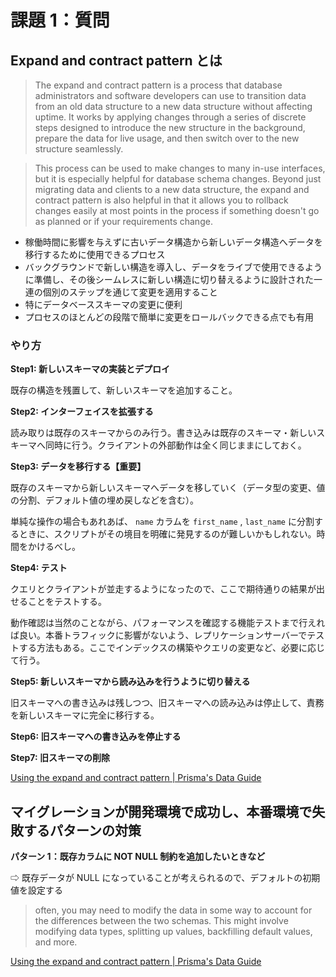 # 課題 1：質問

## Expand and contract pattern とは

> The expand and contract pattern is a process that database administrators and software developers can use to transition data from an old data structure to a new data structure without affecting uptime. It works by applying changes through a series of discrete steps designed to introduce the new structure in the background, prepare the data for live usage, and then switch over to the new structure seamlessly.

> This process can be used to make changes to many in-use interfaces, but it is especially helpful for database schema changes. Beyond just migrating data and clients to a new data structure, the expand and contract pattern is also helpful in that it allows you to rollback changes easily at most points in the process if something doesn't go as planned or if your requirements change.

- 稼働時間に影響を与えずに古いデータ構造から新しいデータ構造へデータを移行するために使用できるプロセス
- バックグラウンドで新しい構造を導入し、データをライブで使用できるように準備し、その後シームレスに新しい構造に切り替えるように設計された一連の個別のステップを通じて変更を適用すること
- 特にデータベーススキーマの変更に便利
- プロセスのほとんどの段階で簡単に変更をロールバックできる点でも有用

### やり方

**Step1: 新しいスキーマの実装とデプロイ**

既存の構造を残置して、新しいスキーマを追加すること。

**Step2: インターフェイスを拡張する**

読み取りは既存のスキーマからのみ行う。書き込みは既存のスキーマ・新しいスキーマへ同時に行う。クライアントの外部動作は全く同じままにしておく。

**Step3: データを移行する【重要】**

既存のスキーマから新しいスキーマへデータを移していく（データ型の変更、値の分割、デフォルト値の埋め戻しなどを含む）。

単純な操作の場合もあれあば、 `name` カラムを `first_name` , `last_name` に分割するときに、スクリプトがその境目を明確に発見するのが難しいかもしれない。時間をかけるべし。

**Step4: テスト**

クエリとクライアントが並走するようになったので、ここで期待通りの結果が出せることをテストする。

動作確認は当然のことながら、パフォーマンスを確認する機能テストまで行えれば良い。本番トラフィックに影響がないよう、レプリケーションサーバーでテストする方法もある。ここでインデックスの構築やクエリの変更など、必要に応じて行う。

**Step5: 新しいスキーマから読み込みを行うように切り替える**

旧スキーマへの書き込みは残しつつ、旧スキーマへの読み込みは停止して、責務を新しいスキーマに完全に移行する。

**Step6: 旧スキーマへの書き込みを停止する**

**Step7: 旧スキーマの削除**

[Using the expand and contract pattern | Prisma's Data Guide](https://www.prisma.io/dataguide/types/relational/expand-and-contract-pattern)

## マイグレーションが開発環境で成功し、本番環境で失敗するパターンの対策

**パターン 1：既存カラムに NOT NULL 制約を追加したいときなど**

⇨ 既存データが NULL になっていることが考えられるので、デフォルトの初期値を設定する

> often, you may need to modify the data in some way to account for the differences between the two schemas. This might involve modifying data types, splitting up values, backfilling default values, and more.

[Using the expand and contract pattern | Prisma's Data Guide](https://www.prisma.io/dataguide/types/relational/expand-and-contract-pattern#step-3-migrate-existing-data-to-the-new-schema)
